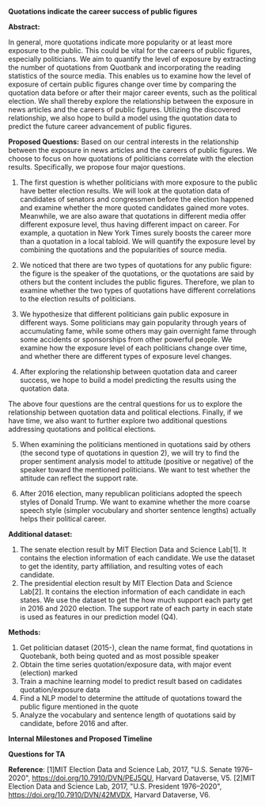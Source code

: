 **Quotations indicate the career success of public figures**

**Abstract:**

In general, more quotations indicate more popularity or at least more exposure to the public. This could be vital for the careers of public figures, especially politicians. We aim to quantify the level of exposure by extracting the number of quotations from Quotbank and incorporating the reading statistics of the source media. This enables us to examine how the level of exposure of certain public figures change over time by comparing the quotation data before or after their major career events, such as the political election. We shall thereby explore the relationship between the exposure in news articles and the careers of public figures. Utilizing the discovered relationship, we also hope to build a model using the quotation data to predict the future career advancement of public figures.
	
**Proposed Questions:**	
Based on our central interests in the relationship between the exposure in news articles and the careers of public figures. We choose to focus on how quotations of politicians correlate with the election results. Specifically, we propose four major questions.

1. The first question is whether politicians with more exposure to the public have better election results. We will look at the quotation data of candidates of senators and congressmen before the election happened and examine whether the more quoted candidates gained more votes. Meanwhile, we are also aware that quotations in different media offer different exposure level, thus having different impact on career. For example, a quotation in New York Times surely boosts the career more than a quotation in a local tabloid. We will quantify the exposure level by combining the quotations and the popularities of source media.

2. We noticed that there are two types of quotations for any public figure: the figure is the speaker of the quotations, or the quotations are said by others but the content includes the public figures. Therefore, we plan to examine whether the two types of quotations have different correlations to the election results of politicians.

3. We hypothesize that different politicians gain public exposure in different ways. Some politicians may gain popularity through years of accumulating fame, while some others may gain overnight fame through some accidents or sponsorships from other powerful people. We examine how the exposure level of each politicians change over time, and whether there are different types of exposure level changes.

4. After exploring the relationship between quotation data and career success, we hope to build a model predicting the results using the quotation data. 

The above four questions are the central questions for us to explore the relationship between quotation data and political elections. Finally, if we have time, we also want to further explore two additional questions addressing quotations and political elections. 

5. When examining the politicians mentioned in quotations said by others (the second type of quotations in question 2), we will try to find the proper sentiment analysis model to attitude (positive or negative) of the speaker toward the mentioned politicians. We want to test whether the attitude can reflect the support rate.

6. After 2016 election, many republican politicians adopted the speech styles of Donald Trump. We want to examine whether the more coarse speech style (simpler vocubulary and shorter sentence lengths) actually helps their political career. 

**Additional dataset:**
1. The senate election result by MIT Election Data and Science Lab[1]. It contains the election information of each candidate. We use the dataset to get the identity, party affiliation, and resulting votes of each candidate.
2. The presidential election result by MIT Election Data and Science Lab[2]. It contains the election information of each candidate in each states. We use the dataset to get the how much support each party get in 2016 and 2020 election. The support rate of each party in each state is used as features in our prediction model (Q4).

**Methods:**
1. Get politician dataset (2015-), clean the name format, find quotations in Quotebank, both being quoted and as most possible speaker
2. Obtain the time series quotation/exposure data, with major event (election) marked
3. Train a machine learning model to predict result based on cadidates quotation/exposure data
4. Find a NLP model to determine the attitude of quotations toward the public figure mentioned in the quote
5. Analyze the vocabulary and sentence length of quotations said by candidate, before 2016 and after.

**Internal Milestones and Proposed Timeline**

**Questions for TA**


**Reference**:
[1]MIT Election Data and Science Lab, 2017, "U.S. Senate 1976–2020", https://doi.org/10.7910/DVN/PEJ5QU, Harvard Dataverse, V5.
[2]MIT Election Data and Science Lab, 2017, "U.S. President 1976–2020", https://doi.org/10.7910/DVN/42MVDX, Harvard Dataverse, V6.
